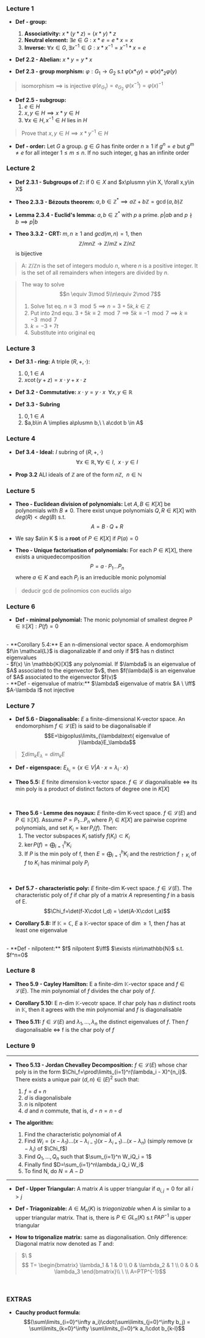 ### Lecture 1
- **Def - group:**
    1. **Associativity:** $x*(y*z)=(x*y)*z$
    2. **Neutral element:** $\exists e\in G : x*e=e*x=x$
    3. **Inverse:** $\forall x\in G, \exists x^{-1}\in G : x*x^{-1}=x^{-1}*x=e$

- **Def 2.2 - Abelian:** $x*y=y*x$
- **Def 2.3 - group morphism:** $\varphi:G_1\rightarrow G_2$ s.t $\varphi(x*_1y)=\varphi(x)*_2\varphi(y)$
> isomorphism $\implies$ is injective
> $\varphi(e_{G_1})=e_{G_2}$
> $\varphi(x^{-1})=\varphi(x)^{-1}$

- **Def 2.5 - subgroup:** 
    1. $e\in H$
    2. $x,y\in H\implies x*y\in H$
    3. $\forall x\in H, x^{-1}\in H \text{ lies in } H$
> Prove that $x,y\in H\implies x*y^{-1}\in H$

- **Def - order:** Let $G$ a group. $g\in G$ has finite order $n\ge 1$ if $g^n=e$ but $g^m\ne e$ for all integer $1\le m \le n$. If no such integer, g has an infinite order

### Lecture 2
- **Def 2.3.1 - Subgroups of $\mathbb{Z}$:** if $0\in X$ and $x\plusmn y\in X, \forall x,y\in X$
- **Theo 2.3.3 - Bézouts theorem:** $a,b\in\mathbb{Z}^* \implies a\mathbb{Z}+ b\mathbb{Z} = \gcd(a,b)\mathbb{Z}$
- **Lemma 2.3.4 - Euclid's lemma:** $a,b\in\mathbb{Z}^*$ with $p$ a prime. $p|ab$ and $p\nmid b \implies p|b$

- **Theo 3.3.2 - CRT:** $m,n\ge 1$ and $gcd(m,n)=1$, then 
$$\mathbb{Z}/mn\mathbb{Z} \rightarrow \mathbb{Z}/m\mathbb{Z}\times\mathbb{Z}/n\mathbb{Z}$$ is bijective
> A: $\mathbb{Z}/\mathbb{Z}n$ is the set of integers modulo $n$, where $n$ is a positive integer. It is the set of all remainders when integers are divided by $n$.

> The way to solve
> $$n \equiv 3\mod 5\\n\equiv 2\mod 7$$
> 1. Solve 1st eq. $n\equiv 3\mod 5 \implies n=3+5k, k\in\mathbb{Z}$
> 2. Put into 2nd equ. $3+5k\equiv 2\mod 7 \implies 5k\equiv -1\mod 7 \implies k\equiv -3\mod 7$
> 3. $k=-3+7t$
> 4. Substitute into original eq 


### Lecture 3
- **Def 3.1 - ring:** A triple $(R,+,\cdot)$: 
    1. $0,1\in A$
    2. $x\cot(y+z)=x\cdot y + x\cdot z$

- **Def 3.2 - Commutative:** $x\cdot y = y\cdot x\ \  \forall x,y\in \mathbb{R}$

- **Def 3.3 - Subring** 
    1. $0,1\in A$
    2. $a,b\in A \implies a\plusmn b,\ \ a\cdot b \in A$

### Lecture 4 
- **Def 3.4 - Ideal:** $I$ subring of $(R,+,\cdot)$
$$\forall x \in \mathbb{R}, \forall y\in I, \ \ x\cdot y \in I$$

- **Prop 3.2** ALl ideals of $\mathbb{Z}$ are of the form $n\mathbb{Z}, \ \ n\in\mathbb{N}$

### Lecture 5
- **Theo - Euclidean division of polynomials:** Let $A,B\in K[X]$ be polynomials with $B\ne 0$. There exist unque polynomials $Q,R\in K[X]$ with $deg(R)<deg(B)$ s.t.
$$A=B\cdot Q + R$$

- We say $a\in K $ is a **root** of $P\in K[X]$ if $P(a) = 0$

- **Theo - Unique factorisation of polynomials:** For each $P\in K[X]$, there exists a uniquedecomposition
$$P=a\cdot P_1 \ldots P_n$$
where $a\in K$ and each $P_i$ is an irreducible monic polynomial

> deducir gcd de polinomios con euclids algo

### Lecture 6
- **Def - minimal polynomial:** The monic polynomial of smallest degree $P\in \mathbb{K}[X]:P(f)=0$
<br>
- **Corollary 5.4:** E an n-dimensional vector space. A endomorphism $f\in \mathcal{L}$ is diagonalizable if and only if $f$ has n distinct eigenvalues
<br>
- $f(x) \in \mathbb{K}[X]$ any polynomial. If $\lambda$ is an eigenvalue of $A$ associated to the eigenvector $v$, then $f(\lambda)$ is an eigenvalue of $A$ associated to the eigenvector $f(v)$
<br>
- **Def - eigenvalue of matrix:** $\lambda$ eigenvalue of matrix $A \ \iff$ $A-\lambda I$ not injective

### Lecture 7
- **Def 5.6 - Diagonalisable:** $E$ a finite-dimensional K-vector space. An endomorphism $f\in\mathcal{L}(E)$ is said to be diagonalisable if
$$E=\bigoplus\limits_{\lambda\text{ eigenvalue of }\lambda}E_\lambda$$
> $\sum dim_k E_\lambda = dim_k E$

- **Def - eigenspace:** $E_{\lambda_i} = \{x\in V | A\cdot x = \lambda_i\cdot x\}$

- **Theo 5.5:** $E$ finite dimension k-vector space. $f\in\mathcal{L}$ diagonalisable $\iff$ its min poly is a product of distinct factors of degree one in $K[X]$

<br>

- **Theo 5.6 - Lemme des noyaux:** $E$ finite-dim K-vect space. $f\in\mathcal{L}(E)$ and $P\in\mathbb{K}[X]$. Assume $P=P_1\ldots P_n$ where $P_i\in K[X]$ are pairwise coprime polynomials, and set $K_i = \ker P_i(f)$. Then:
    1. The vector subspaces $K_i$ satisfy $f(K_i)\subset K_i$
    2. $\ker P(f)=\bigoplus_{i=1}^h K_i$
    3. If $P$ is the min poly of f, then $E=\bigoplus_{i=1}^h K_i$ and the restriction $f_{\restriction K_i}$ of $f$ to $K_i$ has minimal poly $P_i$

<br>

- **Def 5.7 - characteristic poly:** $E$ finite-dim K-vect space. $f\in\mathcal{L}(E)$. The characteristic poly of $f$ if char ply of a matrix $A$ representing $f$ in a basis of E.
$$\Chi_f=\det(f-X\cdot I_d) = \det(A-X\cdot I_a)$$

- **Corollary 5.8:** If $\mathbb{K}=\mathbb{C}$, $E$ a $\mathbb{K}$-vector space of $\dim\ge 1$, then $f$ has at least one eigenvalue
<br>
- **Def - nilpotent:** $f$ nilpotent $\iff$ $\exists n\in\mathbb{N}$ s.t. $f^n=0$


### Lecture 8
- **Theo 5.9 - Cayley Hamilton:** E a finite-dim $\mathbb{K}$-vector space and $f\in\mathcal{L}(E)$. The min polynomial of $f$ divides the char poly of $f$.
  
- **Corollary 5.10:** E $n$-dim $\mathbb{K}$-vecotr space. If char poly has $n$ distinct roots in $\mathbb{K}$, then it agrees with the min polynomial and $f$ is diagonalisable

- **Theo 5.11:** $f\in\mathcal{L}(E)$ and $\lambda_1,\ldots,\lambda_n$ the distinct eigenvalues of $f$. Then $f$ diagonalisable $\iff$ f is the char poly of $f$

### Lecture 9
---
- **Theo 5.13 - Jordan Chevalley Decomposition:** $f\in\mathcal{L}(E)$ whose char poly is in the form $\Chi_f=\prod\limits_{i=1}^r(\lambda_i - X)^{n_i}$. There exists a unique pair $(d,n)\in\mathcal(E)^2$ such that:
    1. $f = d+n$
    2. $d$ is diagonalisbale
    3. $n$ is nilpotent
    4. $d$ and $n$ commute, that is, $d\circ n=n\circ d$

- **The algorithm:**
    1. Find the characteristic polynomial of $A$
    2. Find $W_i = (x-\lambda_1)\ldots (x-\lambda_{i-1})(x-\lambda_{i+1})\ldots(x-\lambda_n)$  (simply remove $(x-\lambda_i)$ of $\Chi_f$)
    3. Find $Q_1,\ldots, Q_n$ such that $\sum_{i=1}^n W_iQ_i = 1$
    4. Finally find $D=\sum_{i=1}^n\lambda_i Q_i W_i$
    5. To find N, do $N=A-D$

---


- **Def - Upper Triangular:** A matrix $A$ is upper triangular if $a_{i,j}=0$ for all $i>j$
  

- **Def - Triagonizable:** $A \in M_n(K)$ is *triagonizable* when $A$ is similar to a upper triangular matrix. That is, there is $P \in GL_n(K)$ s.t $PAP^{-1}$ is upper triangular

- **How to trigonalize matrix:** same as diagonalisation. Only difference: Diagonal matrix now denoted as $T$ and:
> $\\ $
> $$ T= \begin{bmatrix}
    \lambda_1 & 1 & 0 \\
    0 & \lambda_2 & 1 \\
    0 & 0 & \lambda_3
  \end{bmatrix}\\ \ \\ A=PTP^{-1}$$
<br>


### EXTRAS
- **Cauchy product formula:** 
$$(\sum\limits_{i=0}^\infty a_i)\cdot(\sum\limits_{j=0}^\infty b_j) = \sum\limits_{k=0}^\infty \sum\limits_{l=0}^k a_l\cdot b_{k-l}$$